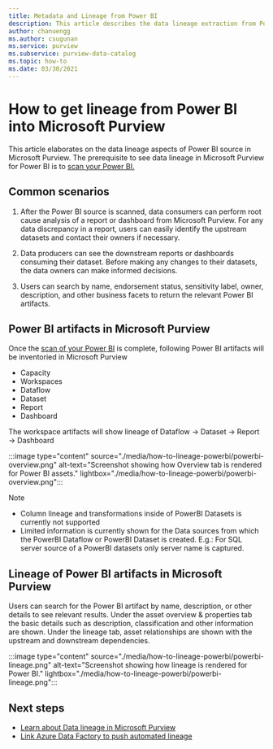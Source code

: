 ```yaml
---
title: Metadata and Lineage from Power BI
description: This article describes the data lineage extraction from Power BI source.
author: chanuengg
ms.author: csugunan
ms.service: purview
ms.subservice: purview-data-catalog
ms.topic: how-to
ms.date: 03/30/2021
---
```

# How to get lineage from Power BI into Microsoft Purview

This article elaborates on the data lineage aspects of Power BI source in Microsoft Purview. The prerequisite to see data lineage in Microsoft Purview for Power BI is to [scan your Power BI.](../purview/register-scan-power-bi-tenant.md) 

## Common scenarios

1. After the Power BI source is scanned, data consumers can perform root cause analysis of a report or dashboard from Microsoft Purview. For any data discrepancy in a report, users can easily identify the upstream datasets and contact their owners if necessary.

2. Data producers can see the downstream reports or dashboards consuming their dataset. Before making any changes to their datasets, the data owners can make informed decisions.

2. Users can search by name, endorsement status, sensitivity label, owner, description, and other business facets to return the relevant Power BI artifacts.

## Power BI artifacts in Microsoft Purview

Once the [scan of your Power BI](../purview/register-scan-power-bi-tenant.md) is complete, following Power BI artifacts will be inventoried in Microsoft Purview

* Capacity
* Workspaces
* Dataflow
* Dataset 
* Report
* Dashboard

The workspace artifacts will show lineage of Dataflow -> Dataset -> Report -> Dashboard

:::image type="content" source="./media/how-to-lineage-powerbi/powerbi-overview.png" alt-text="Screenshot showing how Overview tab is rendered for Power BI assets." lightbox="./media/how-to-lineage-powerbi/powerbi-overview.png":::

>[!Note]
> * Column lineage and transformations inside of PowerBI Datasets is currently not supported
> * Limited information is currently shown for the Data sources from which the PowerBI Dataflow or PowerBI Dataset is created. E.g.: For SQL server source of a PowerBI datasets only server name is captured. 

## Lineage of Power BI artifacts in Microsoft Purview

Users can search for the Power BI artifact by name, description, or other details to see relevant results. Under the asset overview & properties tab the basic details such as description, classification and other information are shown. Under the lineage tab, asset relationships are shown with the upstream and downstream dependencies.

:::image type="content" source="./media/how-to-lineage-powerbi/powerbi-lineage.png" alt-text="Screenshot showing how lineage is rendered for Power BI." lightbox="./media/how-to-lineage-powerbi/powerbi-lineage.png":::

## Next steps

- [Learn about Data lineage in Microsoft Purview](catalog-lineage-user-guide.md)
- [Link Azure Data Factory to push automated lineage](how-to-link-azure-data-factory.md)
